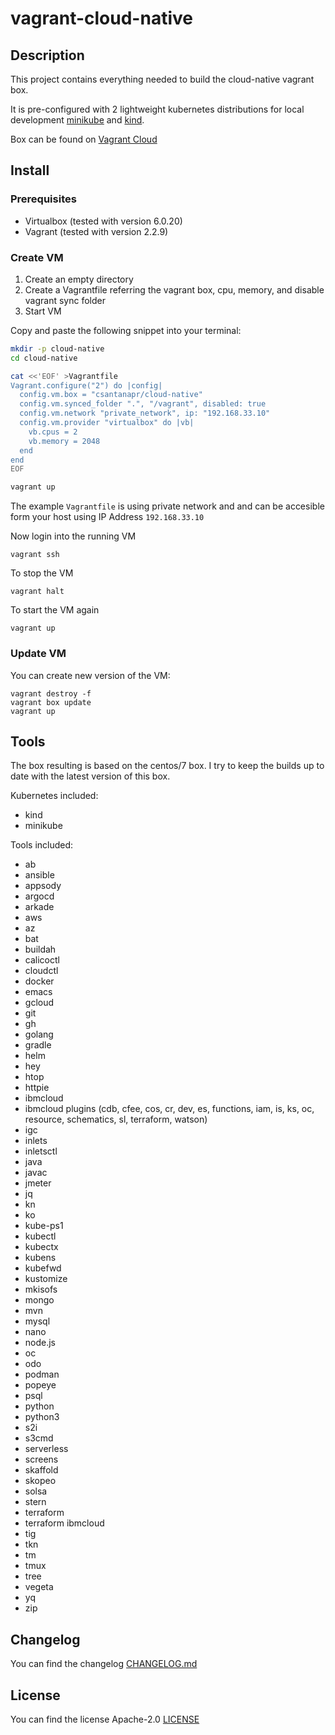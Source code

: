 # vagrant-cloud-native

## Description
This project contains everything needed to build the cloud-native vagrant box.

It is pre-configured with 2 lightweight kubernetes distributions for local development [minikube](https://minikube.sigs.k8s.io/docs) and [kind](https://kind.sigs.k8s.io).

Box can be found on [Vagrant Cloud](https://app.vagrantup.com/csantanapr/boxes/cloud-native)

## Install

### Prerequisites

* Virtualbox (tested with version 6.0.20)
* Vagrant (tested with version 2.2.9)

### Create VM

1. Create an empty directory
2. Create a Vagrantfile referring the vagrant box, cpu, memory, and disable vagrant sync folder
3. Start VM

Copy and paste the following snippet into your terminal:

```bash
mkdir -p cloud-native
cd cloud-native

cat <<'EOF' >Vagrantfile
Vagrant.configure("2") do |config|
  config.vm.box = "csantanapr/cloud-native"
  config.vm.synced_folder ".", "/vagrant", disabled: true
  config.vm.network "private_network", ip: "192.168.33.10"
  config.vm.provider "virtualbox" do |vb|
    vb.cpus = 2
    vb.memory = 2048
  end
end
EOF

vagrant up
```

The example `Vagrantfile` is using private network and and can be accesible form your host using IP Address `192.168.33.10`

Now login into the running VM
```
vagrant ssh
```

To stop the VM
```
vagrant halt
```

To start the VM again
```
vagrant up
```

### Update VM

You can create new version of the VM:
```
vagrant destroy -f
vagrant box update
vagrant up
```

## Tools

The box resulting is based on the centos/7 box. 
I try to keep the builds up to date with the latest version of this box. 

Kubernetes included:
* kind
* minikube

Tools included:
* ab
* ansible
* appsody
* argocd
* arkade
* aws
* az
* bat
* buildah
* calicoctl
* cloudctl
* docker
* emacs
* gcloud
* git
* gh
* golang
* gradle
* helm
* hey
* htop
* httpie
* ibmcloud
* ibmcloud plugins (cdb, cfee, cos, cr, dev, es, functions, iam, is, ks, oc, resource, schematics, sl, terraform, watson)
* igc
* inlets
* inletsctl
* java
* javac
* jmeter
* jq
* kn
* ko
* kube-ps1
* kubectl
* kubectx
* kubens
* kubefwd
* kustomize
* mkisofs
* mongo
* mvn
* mysql
* nano
* node.js
* oc
* odo
* podman
* popeye
* psql
* python
* python3
* s2i
* s3cmd
* serverless
* screens
* skaffold
* skopeo
* solsa
* stern
* terraform
* terraform ibmcloud
* tig
* tkn
* tm
* tmux
* tree
* vegeta
* yq
* zip

## Changelog
You can find the changelog [CHANGELOG.md](CHANGELOG.md)

## License
You can find the license Apache-2.0 [LICENSE](LICENSE)
